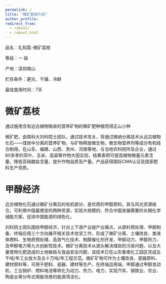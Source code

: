 ```yaml
---
permalink: /
title: "微矿荔枝介绍"
author_profile: 
redirect_from: 
  - /about/
  - /about.html
---
```


品名：礼知荔-微矿荔枝

等级：一    级

产地：深圳南山

贮存条件：避光、干燥、冷鲜

最佳食用时间：7天


微矿荔枝
======
  通过施用含有远古植物吸收的营养矿物的微矿肥种植而得正山小种

  微矿肥，由南科大刘科院士团队，通过技术攻关，将通过微纳分离技术从远古植物化石——煤炭中分离的营养矿物，与矿物释放微生物，微生物营养剂等成分有机结合制得。在山东、福建、山西、贵州、河南等地，与当地农科院所及企业，通过80多季的茶叶、玉米、高粱等作物大田实验，结果表明可提高植物微量元素含量，降低亚硝酸盐含量，提升作物品质及产量。产品获得国际CMA认证及国家肥料生产资质。

甲醇经济
======
  远古植物化石通过微矿分离后的有机部分，是优质的甲醇原料。其与风光资源结合，可利用中国最便宜的两种资源，实现大规模的、符合中国发展需要的长期化学储能方案，促进中国能源的绿色化。

  刘科院士团队围绕甲醇经济，针对上下游产业链产业痛点，从原料预处理、甲醇制备，终端应用三个方向展开相关技术攻坚工作，形成了微矿分离、土壤改良、类液体燃料、生物质预处理、高效气化技术、制醇催化剂开发、甲醇动力、甲醇热力、及甲醇电力等九大创新性技术。微矿分离技术从源头解决煤炭的污染问题、以及大量使用化肥造成的土地板结与食品安全问题，该技术已在山东鲁南化工园区完成五千吨/年工业放大及五十万吨/年工程示范。微矿矿物可作为土壤改良、瓷器原料、建材原料等，可用于肥料、瓷器、建材等生产。在终端运用端，甲醇通过甲醇发动机、工业锅炉、燃料电池等转化为动力、热力、电力，实现汽车、钢铁业、农业、陶瓷业等分布式用能场景的能源清洁化。

